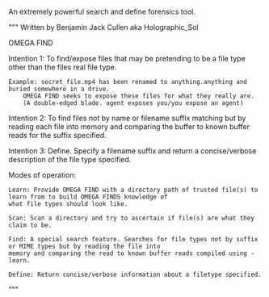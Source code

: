 An extremely powerful search and define forensics tool.


""" Written by Benjamin Jack Cullen aka Holographic_Sol

OMEGA FIND

Intention 1: To find/expose files that may be pretending to be a file type other than the files real file type.

    Example: secret_file.mp4 has been renamed to anything.anything and buried somewhere in a drive.
        OMEGA FIND seeks to expose these files for what they really are.
        (A double-edged blade. agent exposes you/you expose an agent)

Intention 2: To find files not by name or filename suffix matching but by reading each file into memory and comparing
    the buffer to known buffer reads for the suffix specified.

Intention 3: Define. Specify a filename suffix and return a concise/verbose description of the file type specified.

Modes of operation:

    Learn: Provide OMEGA FIND with a directory path of trusted file(s) to learn from to build OMEGA FINDS knowledge of
    what file types should look like.

    Scan: Scan a directory and try to ascertain if file(s) are what they claim to be.

    Find: A special search feature. Searches for file types not by suffix or MIME types but by reading the file into
    memory and comparing the read to known buffer reads compiled using -learn.

    Define: Return concise/verbose information about a filetype specified.

"""
